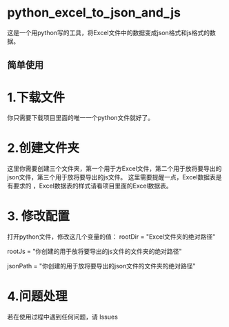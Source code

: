 # python_excel_to_json_and_js
这是一个用python写的工具，将Excel文件中的数据变成json格式和js格式的数据。

## 简单使用
# 1.下载文件
  你只需要下载项目里面的唯一一个python文件就好了。
  
# 2.创建文件夹
  这里你需要创建三个文件夹，第一个用于方Excel文件，第二个用于放将要导出的json文件，第三个用于放将要导出的js文件。 这里需要提醒一点，Excel数据表是有要求的
  ，Excel数据表的样式请看项目里面的Excel数据表。
  
# 3. 修改配置
  打开python文件，修改这几个变量的值：
  rootDir = "Excel文件夹的绝对路径"

   rootJs = "你创建的用于放将要导出的js文件的文件夹的绝对路径"

   jsonPath = "你创建的用于放将要导出的json文件的文件夹的绝对路径"
   
# 4.问题处理
  若在使用过程中遇到任何问题，请 Issues
